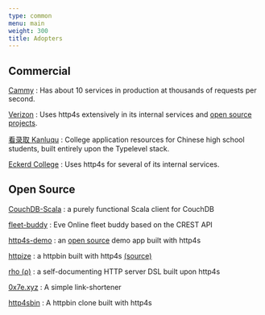 ```yaml
---
type: common
menu: main
weight: 300
title: Adopters
---
```


## Commercial

[Cammy](http://www.cammy.com)
: Has about 10 services in production at thousands of requests per second.

[Verizon](http://www.verizon.com)
: Uses http4s extensively in its internal services and [open source projects](http://verizon.github.io).

[看录取 Kanluqu](https://www.kanluqu.com)
: College application resources for Chinese high school students, built entirely upon the Typelevel stack.

[Eckerd College](https://www.eckerd.edu/)
: Uses http4s for several of its internal services.
	
## Open Source

[CouchDB-Scala](https://github.com/beloglazov/couchdb-scala)
: a purely functional Scala client for CouchDB

[fleet-buddy](https://github.com/reactormonk/fleet-buddy)
: Eve Online fleet buddy based on the CREST API

[http4s-demo](http://demo.http4s.org/)
: an [open source](https://github.com/http4s/http4s_demo) demo app built with http4s

[httpize](http://httpize.herokuapp.com/)
: a httpbin built with http4s [(source)](https://github.com/ppurang/httpize)

[rho (ρ)](http://github.com/http4s/rho)
: a self-documenting HTTP server DSL built upon http4s

[0x7e.xyz](https://github.com/timo-schmid/0x7e.xyz)
: A simple link-shortener

[http4sbin](https://github.com/dbousamra/http4sbin)
: A httpbin clone built with http4s
